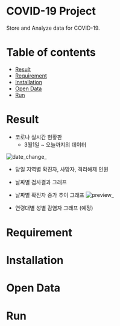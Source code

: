 # COVID-19 Project
Store and Analyze data for COVID-19.

Table of contents
=================
<!--ts-->
   * [Result](#Result)
   * [Requirement](#Requirement)
   * [Installation](#Build--Installation)
   * [Open Data](#open-data)
   * [Run](#run)
<!--te-->

Result
=======
* 코로나 실시간 현황판
  * 3월1일 ~ 오늘까지의 데이터

![date_change_](https://user-images.githubusercontent.com/55729930/92361595-90972880-f129-11ea-918c-7aa35ae12ab0.gif)


* 당일 지역별 확진자, 사망자, 격리해제 인원
* 날짜별 검사결과 그래프
* 날짜별 확진자 증가 추이 그래프
![preview_](https://user-images.githubusercontent.com/55729930/92361544-7b21fe80-f129-11ea-87b4-f4b82b83468d.gif)

* 연령대별 성별 감염자 그래프 (예정)

Requirement
=======

Installation
=======

Open Data
=======

Run
=======
